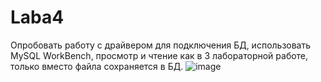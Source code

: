 # Laba4
Опробовать работу с драйвером для подключения БД, использовать MySQL WorkBench, просмотр и чтение как в 3 лабораторной работе, только вместо файла сохраняется в БД. 
![image](https://github.com/WhiteRacist/Laba4/assets/127668880/b420fab1-bfb7-411a-9b49-fe88d6632518)
